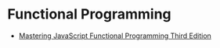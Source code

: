 # Functional Programming

* [Mastering JavaScript Functional Programming Third Edition](mastering-javascript-functional-programming-third-edition.pdf)
